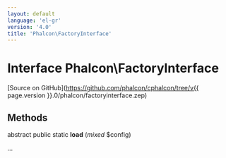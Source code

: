 ```yaml
---
layout: default
language: 'el-gr'
version: '4.0'
title: 'Phalcon\FactoryInterface'
---
```


# Interface **Phalcon\FactoryInterface**

[Source on GitHub](https://github.com/phalcon/cphalcon/tree/v{{ page.version }}.0/phalcon/factoryinterface.zep)

## Methods

abstract public static **load** (*mixed* $config)

...